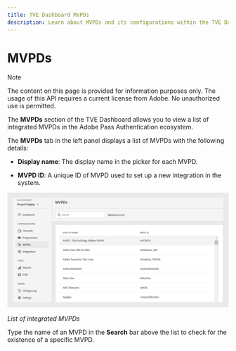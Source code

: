 ```yaml
---
title: TVE Dashboard MVPDs
description: Learn about MVPDs and its configurations within the TVE Dashboard.
---
```


# MVPDs

>[!NOTE]
>
>The content on this page is provided for information purposes only. The usage of this API requires a current license from Adobe. No unauthorized use is permitted.

The **MVPDs** section of the TVE Dashboard allows you to view a list of integrated MVPDs in the Adobe Pass Authentication ecosystem.

The **MVPDs** tab in the left panel displays a list of MVPDs with the following details:

* **Display name**: The display name in the picker for each MVPD.

* **MVPD ID**: A unique ID of MVPD used to set up a new integration in the system.

![List of integrated MVPDs](assets/mvpds-list.png)

*List of integrated MVPDs*

Type the name of an MVPD in the **Search** bar above the list to check for the existence of a specific MVPD.

